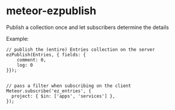 meteor-ezpublish
================

Publish a collection once and let subscribers determine the details

Example:

	// publish the (entire) Entries collection on the server
	ezPublish(Entries, { fields: {
	    comment: 0,
    	log: 0
	}});


	// pass a filter when subscribing on the client
	Meteor.subscribe('ez_entries', {
	  project: { $in: ['apps', 'services'] },
	});

